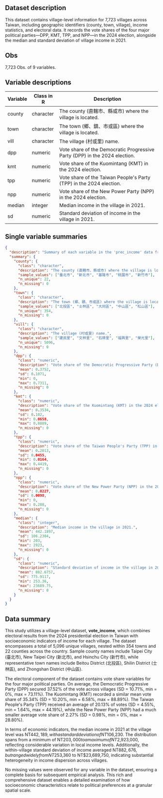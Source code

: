 ## Dataset description

This dataset contains village-level information for 7,723 villages across Taiwan, including geographic identifiers (county, town, village), income statistics, and electoral data. It records the vote shares of the four major political parties—DPP, KMT, TPP, and NPP—in the 2024 election, alongside the median and standard deviation of village income in 2021.

## Obs

7,723 Obs. of 9 variables.

## Variable descriptions

| Variable | Class in R | Description                                                                |
| -------- | ---------- | -------------------------------------------------------------------------- |
| county   | character  | The county (直轄市、縣或市) where the village is located.                  |
| town     | character  | The town (鄉、鎮、市或區) where the village is located.                    |
| vill     | character  | The village (村或里) name.                                                 |
| dpp      | numeric    | Vote share of the Democratic Progressive Party (DPP) in the 2024 election. |
| kmt      | numeric    | Vote share of the Kuomintang (KMT) in the 2024 election.                   |
| tpp      | numeric    | Vote share of the Taiwan People's Party (TPP) in the 2024 election.        |
| npp      | numeric    | Vote share of the New Power Party (NPP) in the 2024 election.              |
| median   | integer    | Median income in the village in 2021.                                      |
| sd       | numeric    | Standard deviation of income in the village in 2021.                       |

## Single variable summaries

```json
{
  "description": "Summary of each variable in the 'prec_income' data frame based on its class and contents.",
  "summary": {
    "county": {
      "class": "character",
      "description": "The county (直轄市、縣或市) where the village is located.",
      "sample_values": ["臺北市", "新北市", "基隆市", "桃園市", "新竹市"],
      "n_unique": 22,
      "n_missing": 0
    },
    "town": {
      "class": "character",
      "description": "The town (鄉、鎮、市或區) where the village is located.",
      "sample_values": ["北投區", "士林區", "大同區", "中山區", "松山區"],
      "n_unique": 354,
      "n_missing": 0
    },
    "vill": {
      "class": "character",
      "description": "The village (村或里) name.",
      "sample_values": ["建民里", "文林里", "石牌里", "福興里", "榮光里"],
      "n_unique": 5096,
      "n_missing": 0
    },
    "dpp": {
      "class": "numeric",
      "description": "Vote share of the Democratic Progressive Party (DPP) in the 2024 election.",
      "mean": 0.3752,
      "sd": 0.1071,
      "min": 0,
      "max": 0.7311,
      "n_missing": 0
    },
    "kmt": {
      "class": "numeric",
      "description": "Vote share of the Kuomintang (KMT) in the 2024 election.",
      "mean": 0.3534,
      "sd": 0.102,
      "min": 0.0658,
      "max": 0.8889,
      "n_missing": 0
    },
    "tpp": {
      "class": "numeric",
      "description": "Vote share of the Taiwan People's Party (TPP) in the 2024 election.",
      "mean": 0.2013,
      "sd": 0.0455,
      "min": 0.0164,
      "max": 0.4419,
      "n_missing": 0
    },
    "npp": {
      "class": "numeric",
      "description": "Vote share of the New Power Party (NPP) in the 2024 election.",
      "mean": 0.0227,
      "sd": 0.0098,
      "min": 0,
      "max": 0.288,
      "n_missing": 0
    },
    "median": {
      "class": "integer",
      "description": "Median income in the village in 2021.",
      "mean": 442.1897,
      "sd": 106.2304,
      "min": 203,
      "max": 2923,
      "n_missing": 0
    },
    "sd": {
      "class": "numeric",
      "description": "Standard deviation of income in the village in 2021.",
      "mean": 882.6757,
      "sd": 775.9117,
      "min": 253.36,
      "max": 23689.75,
      "n_missing": 0
    }
  }
}
```

## Data summary

This study utilizes a village-level dataset, **vote_income**, which combines electoral results from the 2024 presidential election in Taiwan with socioeconomic indicators of income for each village. The dataset encompasses a total of 5,096 unique villages, nested within 354 towns and 22 counties across the country. Sample county names include Taipei City (臺北市), New Taipei City (新北市), and Hsinchu City (新竹市), while representative town names include Beitou District (北投區), Shilin District (士林區), and Zhongshan District (中山區).

The electoral component of the dataset contains vote share variables for the four major political parties. On average, the Democratic Progressive Party (DPP) secured 37.52% of the vote across villages (SD = 10.71%, min = 0%, max = 73.11%). The Kuomintang (KMT) recorded a similar mean vote share of 35.34% (SD = 10.20%, min = 6.58%, max = 88.89%). The Taiwan People's Party (TPP) received an average of 20.13% of votes (SD = 4.55%, min = 1.64%, max = 44.19%), while the New Power Party (NPP) had a much smaller average vote share of 2.27% (SD = 0.98%, min = 0%, max = 28.80%).

In terms of economic indicators, the median income in 2021 at the village level was NT$442,189, with a standard deviation of NT$106,230. The distribution spans from a minimum of NT$203,000 to a maximum of NT$2,923,000, reflecting considerable variation in local income levels. Additionally, the within-village standard deviation of income averaged NT$882,676, but ranged widely from NT$253,360 to NT$23,689,750, indicating substantial heterogeneity in income dispersion across villages.

No missing values were observed for any variable in the dataset, ensuring a complete basis for subsequent empirical analysis. This rich and comprehensive dataset enables a detailed examination of how socioeconomic characteristics relate to political preferences at a granular spatial scale.
